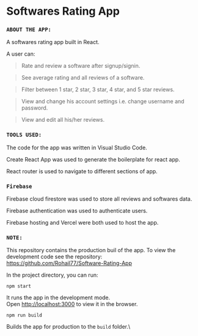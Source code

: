 # Softwares Rating App
### `ABOUT THE APP:`

A softwares rating app built in React. 

A user can: 

> Rate and review a software after signup/signin.

> See average rating and all reviews of a software. 

> Filter between 1 star, 2 star, 3 star, 4 star, and 5 star reviews.

> View and change his account settings i.e. change username and password.

> View and edit all his/her reviews.

### `TOOLS USED:`

The code for the app was written in Visual Studio Code. 

Create React App was used to generate the boilerplate for react app. 

React router is used to navigate to different sections of app.

### `Firebase`
Firebase cloud firestore was used to store all reviews and softwares data.

Firebase authentication was used to authenticate users.

Firebase hosting and Vercel were both used to host the app.

### `NOTE:`

This repository contains the production buil of the app. To view the development code see the repository: 
https://github.com/Rohail77/Software-Rating-App

In the project directory, you can run:

`npm start`

It runs the app in the development mode.\
Open [http://localhost:3000](http://localhost:3000) to view it in the browser.

`npm run build`

Builds the app for production to the `build` folder.\
